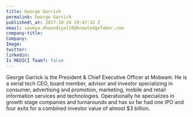 ```yaml
---
title: George Garrick
permalink: George Garrick
published\_at: 2017-10-24 19:47:32 Z
email: saumya.dhaundiyal10@knowledgefaber.com
company-title: 
Company: 
Image: 
twitter: 
linkedin: 
Is MEDICI Team?: false
---
```


George Garrick is the President &amp; Chief Executive Officer at Mobeam. He is a serial tech CEO, board member, advisor and investor specializing in consumer, advertising and promotion, marketing, mobile and retail information services and technologies. Operationally he specializes in growth stage companies and turnarounds and has so far had one IPO and four exits for a combined investor value of almost $3 billion.